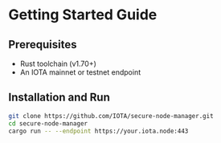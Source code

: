 # Getting Started Guide

## Prerequisites

*   Rust toolchain (v1.70+)
*   An IOTA mainnet or testnet endpoint

## Installation and Run

```bash
git clone https://github.com/IOTA/secure-node-manager.git
cd secure-node-manager
cargo run -- --endpoint https://your.iota.node:443
